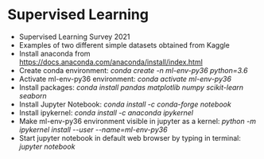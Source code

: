 # Supervised Learning
- Supervised Learning Survey 2021 
- Examples of two different simple datasets obtained from Kaggle
- Install anaconda from https://docs.anaconda.com/anaconda/install/index.html
- Create conda environment: *conda create -n ml-env-py36 python=3.6*
- Activate ml-env-py36 environment: *conda activate ml-env-py36*
- Install packages: *conda install pandas matplotlib numpy scikit-learn seaborn*
- Install Jupyter Notebook: *conda install -c conda-forge notebook*
- Install ipykernel: *conda install -c anaconda ipykernel*
- Make ml-env-py36 environment visible in jupyter as a kernel: *python -m ipykernel install --user --name=ml-env-py36*
- Start jupyter notebook in default web browser by typing in terminal: *jupyter notebook*


